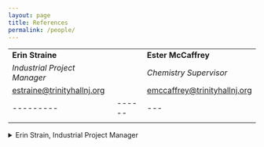 ```yaml
---
layout: page
title: References
permalink: /people/
---
```


|         |      |   |
|---------|------|---|
|**Erin Straine**      |      |**Ester McCaffrey**|
|*Industrial Project Manager*      |      |*Chemistry Supervisor*|
|estraine@trinityhallnj.org      |      |emccaffrey@trinityhallnj.org|
|---------|------|---|
|         |      |   |  


<details><summary>Erin Strain, Industrial Project Manager</summary>
  <p>
    
     estraine@trinityhallnj.org
    
  </p>
  </details>
